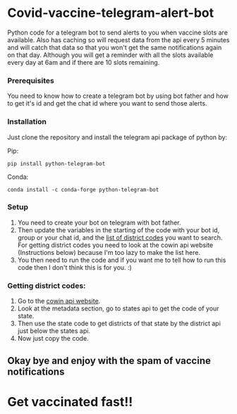 # Covid-vaccine-telegram-alert-bot
Python code for a telegram bot to send alerts to you when vaccine slots are available. Also has caching so will request data from the api every 5 minutes and will catch that data so that you won't get the same notifications again on that day. Although you will get a reminder with all the slots available every day at 6am and if there are 10 slots remaining.

### Prerequisites
You need to know how to create a telegram bot by using bot father and how to get it's id and get the chat id where you want to send those alerts.

### Installation
Just clone the repository and install the telegram api package of python by:

Pip:

    pip install python-telegram-bot

Conda:

    conda install -c conda-forge python-telegram-bot

### Setup
1. You need to create your bot on telegram with bot father.
2. Then update the variables in the starting of the code with your bot id, group or your chat id, and the [list of district codes](https://apisetu.gov.in/public/marketplace/api/cowin) you want to search. For getting district codes you need to look at the cowin api website (Instructions below) because I'm too lazy to make the list here.
3. You then need to run the code and if you want me to tell how to run this code then I don't think this is for you. :)

### Getting district codes:
1. Go to the [cowin api website](https://apisetu.gov.in/public/marketplace/api/cowin).
2. Look at the metadata section, go to states api to get the code of your state.
3. Then use the state code to get districts of that state by the district api just below the states api.
4. Now just copy the code.

## Okay bye and enjoy with the spam of vaccine notifications
# Get vaccinated fast!!
